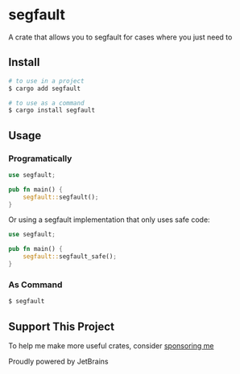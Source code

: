 # segfault

A crate that allows you to segfault for cases where you just need to

## Install

```sh
# to use in a project
$ cargo add segfault

# to use as a command
$ cargo install segfault
```

## Usage

### Programatically

```rs
use segfault;

pub fn main() {
    segfault::segfault();
}
```

Or using a segfault implementation that only uses safe code:

```rs
use segfault;

pub fn main() {
    segfault::segfault_safe();
}
```

### As Command

```sh
$ segfault
```

## Support This Project

To help me make more useful crates, consider [sponsoring me](https://github.com/sponsors/Vendicated)

Proudly powered by JetBrains

